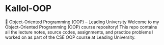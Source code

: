 # Kallol-OOP
📘 Object-Oriented Programming (OOP) – Leading University  Welcome to my Object-Oriented Programming (OOP) course repository! This repo contains all the lecture notes, source codes, assignments, and practice problems I worked on as part of the CSE OOP course at Leading University.
